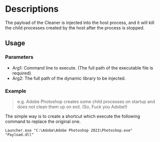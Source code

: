 # Descriptions

The payload of the Cleaner is injected into the host process, and it will kill the child processes created by the host after the process is stopped.

## Usage

### Parameters

- Arg1: Command line to execute. (The full path of the executable file is required)
- Arg2: The full path of the dynamic library to be injected.

### Example

> e.g. Adobe Photoshop creates some child processes on startup and does not clean them up on exit. (So, Fuck you Adobe!)

The simple way is to create a shortcut which execute the following command to replace the original one.

```shell
Launcher.exe "C:\Adobe\Adobe Photoshop 2021\Photoshop.exe" "Payload.dll"
```
